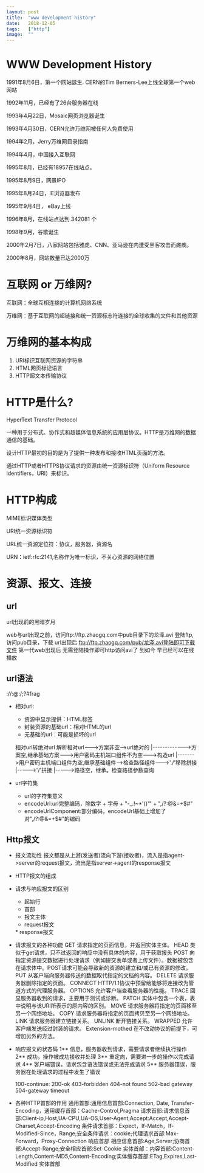 ```yaml
---
layout:	post
title:	"www development history"
date:	2018-12-05
tags:	["http"]
image:	""
---
```


WWW Development History
===

1991年8月6日，第一个网站诞生. CERN的Tim Berners-Lee上线全球第一个web网站

1992年11月，已经有了26台服务器在线

1993年4月22日，Mosaic网页浏览器诞生

1993年4月30日，CERN允许万维网被任何人免费使用

1994年2月，Jerry万维网目录指南

1994年4月，中国接入互联网

1995年8月，已经有18957在线站点。

1995年8月9日，网景IPO

1995年8月24日，IE浏览器发布

1995年9月4日， eBay上线

1996年8月，在线站点达到 342081 个

1998年9月，谷歌诞生

2000年2月7日，八家网站包括雅虎、CNN、亚马逊在内遭受黑客攻击而瘫痪。

2000年8月，网站数量已达2000万

互联网 or 万维网?
===

互联网：全球互相连接的计算机网络系统

万维网：基于互联网的超链接和统一资源标志符连接的全球收集的文件和其他资源

万维网的基本构成
===

1. URI标识互联网资源的字符串
2. HTML网页标记语言
3. HTTP超文本传输协议

HTTP是什么?
===
HyperText Transfer Protocol

一种用于分布式、协作式和超媒体信息系统的应用层协议。HTTP是万维网的数据通信的基础。

设计HTTP最初的目的是为了提供一种发布和接收HTML页面的方法。

通过HTTP或者HTTPS协议请求的资源由统一资源标识符（Uniform Resource Identifiers，URI）来标识。

HTTP构成
===

MIME标识媒体类型

URI统一资源标识符

URL统一资源定位符：协议，服务器，资源名

URN：ietf:rfc:2141,名称作为唯一标识，不关心资源的网络位置

资源、报文、连接
===

url
---
url出现前的黑暗岁月

web与url出现之前，访问ftp://ftp.zhaogq.com中pub目录下的龙泽.avi
登陆ftp,访问pub目录，下载
url出现后
ftp://ftp.zhaogq.com/pub/龙泽.avi登陆即可下载文件
第一代web出现后
无需登陆操作即可http访问avi了
到如今
早已经可以在线播放

url语法
---
<scheme>://<user>:<password>@<host>:<port>/<path>;<params>?<query>#frag

* 相对url: 
	* 资源中显示提供：HTML<base>标签
	* 封装资源的基础url：相对HTML的url
	* 无基础的url：可能是损坏的url

	相对url转绝对url
	解析相对url--->方案非空-->url绝对的
	|------------->方案空,继承基础方案--->用户密码主机端口组件不为空--->构造url
	                |------->用户密码主机端口组件为空,继承基础组件-->检查路径组件--->'./'移除拼接
								                                        |----->'/'拼接
																		|----->路径空，继承。检查路径参数查询

* url字符集
	* url的字符集意义
	* encodeUrl:url完整编码，除数字 + 字母 + "-_.!~*'()'" + ",/?:@&=+$#"
	* encodeUrlComponent:部分编码，encodeUrl基础上增加了对",/?:@&=+$#"的编码

Http报文
---
* 报文流动性
	报文都是从上游(发送者)流向下游(接收者)，流入是指agent->server的request报文，流出是指server->agent的response报文
* HTTP报文的组成
* 请求与响应报文的区别
	* 起始行
	* 首部
	* 报文主体
	* request报文
	<method> <request-URL> <version>
	<headers>

	<entity-body>
	* response报文
	<version> <status> <reason-phrase>
	<headers>

	<entity-body>

* 请求报文的各种功能
	GET			请求指定的页面信息，并返回实体主体。
	HEAD		类似于get请求，只不过返回的响应中没有具体的内容，用于获取报头
	POST		向指定资源提交数据进行处理请求（例如提交表单或者上传文件）。数据被包含在请求体中。POST请求可能会导致新的资源的建立和/或已有资源的修改。
	PUT			从客户端向服务器传送的数据取代指定的文档的内容。
	DELETE		请求服务器删除指定的页面。
	CONNECT		HTTP/1.1协议中预留给能够将连接改为管道方式的代理服务器。
	OPTIONS		允许客户端查看服务器的性能。
	TRACE		回显服务器收到的请求，主要用于测试或诊断。
	PATCH		实体中包含一个表，表中说明与该URI所表示的原内容的区别。
	MOVE		请求服务器将指定的页面移至另一个网络地址。
	COPY		请求服务器将指定的页面拷贝至另一个网络地址。
	LINK		请求服务器建立链接关系。
	UNLINK		断开链接关系。
	WRAPPED		允许客户端发送经过封装的请求。
	Extension-mothed	在不改动协议的前提下，可增加另外的方法。

* 响应报文的状态码
	1**		信息，服务器收到请求，需要请求者继续执行操作
	2**		成功，操作被成功接收并处理
	3**		重定向，需要进一步的操作以完成请求
	4**		客户端错误，请求包含语法错误或无法完成请求
	5**		服务器错误，服务器在处理请求的过程中发生了错误

	100-continue:
	200-ok
	403-forbidden
	404-not found
	502-bad gateway
	504-gateway timeout


* 各种HTTP首部的作用
	通用首部:通用信息首部:Connection, Date, Transfer-Encoding，通用缓存首部：Cache-Control,Pragma
	请求首部:请求信息首部:Client-ip,Host,UA-CPU,UA-OS,User-Agent;Accept:Accept,Accept-Charset,Accept-Encoding
		条件请求首部：Expect，If-Match，If-Modified-Since，Range;安全条件请求：cookie;代理请求首部:Max-Forward，Proxy-Connection
	响应首部
		相应信息首部:Age,Server;协商首部:Accept-Range;安全相应首部:Set-Cookie
	实体首部：内容首部:Content-Length,Content-MD5,Content-Encoding;实体缓存首部:ETag,Expires,Last-Modified
	实体首部
